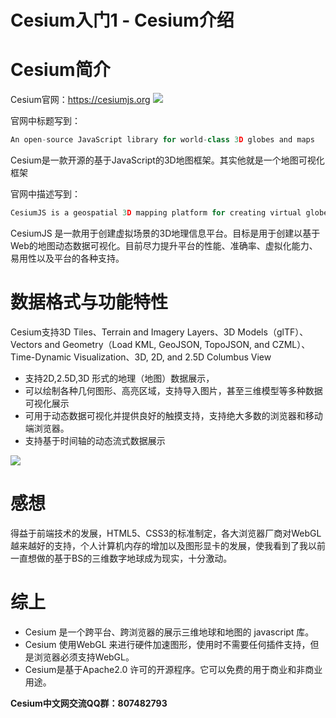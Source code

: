 # Cesium入门1 - Cesium介绍
# Cesium简介
Cesium官网：https://cesiumjs.org
![](https://i.loli.net/2018/08/09/5b6ba4812ea21.png)

官网中标题写到：
```javascript
An open-source JavaScript library for world-class 3D globes and maps
```
Cesium是一款开源的基于JavaScript的3D地图框架。其实他就是一个地图可视化框架

官网中描述写到：
```javascript
CesiumJS is a geospatial 3D mapping platform for creating virtual globes. Our mission is to create the leading web-based globe and map for visualizing dynamic data. We strive for the best possible performance, precision, visual quality, ease of use, platform support, and content.
```
CesiumJS 是一款用于创建虚拟场景的3D地理信息平台。目标是用于创建以基于Web的地图动态数据可视化。目前尽力提升平台的性能、准确率、虚拟化能力、易用性以及平台的各种支持。

# 数据格式与功能特性
Cesium支持3D Tiles、Terrain and Imagery Layers、3D Models（glTF）、Vectors and Geometry（Load KML, GeoJSON, TopoJSON, and CZML）、Time-Dynamic Visualization、3D, 2D, and 2.5D Columbus View
-	支持2D,2.5D,3D 形式的地理（地图）数据展示，
-	可以绘制各种几何图形、高亮区域，支持导入图片，甚至三维模型等多种数据可视化展示
-	可用于动态数据可视化并提供良好的触摸支持，支持绝大多数的浏览器和移动端浏览器。
-	支持基于时间轴的动态流式数据展示

![](https://i.loli.net/2018/08/10/5b6d4bd5bc7c9.jpg)

# 感想
得益于前端技术的发展，HTML5、CSS3的标准制定，各大浏览器厂商对WebGL越来越好的支持，个人计算机内存的增加以及图形显卡的发展，使我看到了我以前一直想做的基于BS的三维数字地球成为现实，十分激动。

# 综上
-	Cesium 是一个跨平台、跨浏览器的展示三维地球和地图的 javascript 库。
-	Cesium 使用WebGL 来进行硬件加速图形，使用时不需要任何插件支持，但是浏览器必须支持WebGL。
-	Cesium是基于Apache2.0 许可的开源程序。它可以免费的用于商业和非商业用途。

**Cesium中文网交流QQ群：807482793**
